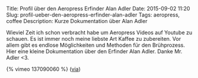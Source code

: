 Title: Profil über den Aeropress Erfinder Alan Adler
Date: 2015-09-02 11:20
Slug: profil-ueber-den-aeropress-erfinder-alan-adler
Tags: aeropress, coffee
Description: Kurze Dokumentation über Alan Adler

Wieviel Zeit ich schon verbracht habe um Aeropress Videos auf Youtube zu schauen. Es ist immer noch meine liebste Art Kaffee zu zubereiten. Vor allem gibt es endlose Möglichkeiten und Methoden für den Brühprozess. Hier eine kleine Dokumentation über den Erfinder Alan Adler. Danke Mr. Adler <3.

{% vimeo 137090060 %}
([via](http://worldaeropresschampionship.com/2015/09/02/inventor-portrait-alan-adler/))
